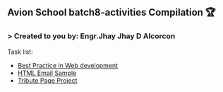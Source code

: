 ## Avion School batch8-activities Compilation :trophy:

### > Created to you by: Engr.Jhay Jhay D Alcorcon

Task list:

  * [Best Practice in Web development](/Lecture1/index.html)
  * [HTML Email Sample](/Lecture2/index.html)
  * [Tribute Page Project](/Lecture2.1/index.html)
